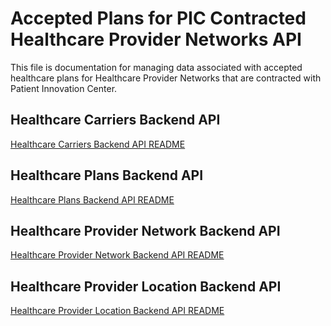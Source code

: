 # Accepted Plans for PIC Contracted Healthcare Provider Networks API

This file is documentation for managing data associated with accepted healthcare plans for Healthcare Provider Networks
that are contracted with Patient Innovation Center.


## Healthcare Carriers Backend API

[Healthcare Carriers Backend API README](Carriers_Backend_API.md)


## Healthcare Plans Backend API

[Healthcare Plans Backend API README](Plans_Backend_API.md)


## Healthcare Provider Network Backend API

[Healthcare Provider Network Backend API README](Provider_Network_Backend_API.md)


## Healthcare Provider Location Backend API

[Healthcare Provider Location Backend API README](Provider_Location_Backend_API.md)
